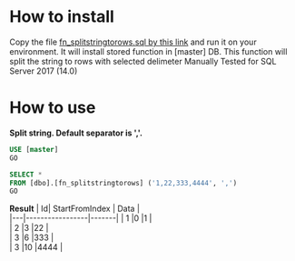 # How to install 
Copy the file [fn_splitstringtorows.sql by this link](fn_splitstringtorows.sql) and run it on your environment. It will install stored function in \[master\] DB.
This function will split the string to rows with selected delimeter 
Manually Tested for SQL Server 2017 (14.0)

# How to use
**Split string. Default separator is ','.**
```sql
USE [master]
GO 

SELECT *
FROM [dbo].[fn_splitstringtorows] ('1,22,333,4444', ',')
GO
```
**Result**
| Id|  StartFromIndex | Data  |   
|---|-----------------|-------|
| 1 |0                |1      |   
| 2 |3                |22     |   
| 3 |6                |333    |   
| 3 |10               |4444   |   

